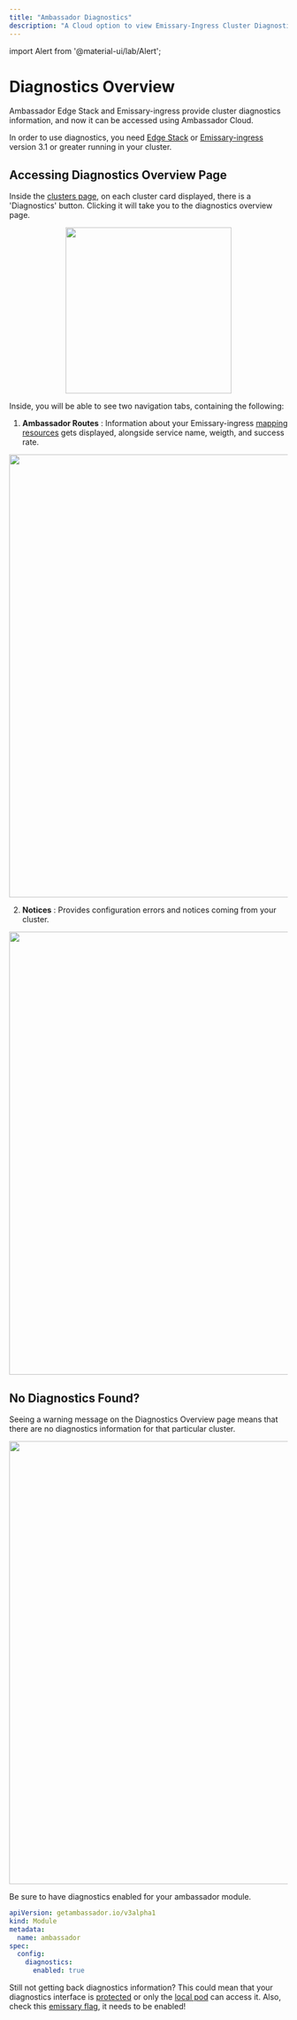 ```yaml
---
title: "Ambassador Diagnostics"
description: "A Cloud option to view Emissary-Ingress Cluster Diagnostics"
---
```


import Alert from '@material-ui/lab/Alert';

# Diagnostics Overview

Ambassador Edge Stack and Emissary-ingress provide cluster diagnostics information, and now it can be accessed using Ambassador Cloud.

<Alert severity="warning">
    In order to use diagnostics, you need <a href="https://www.getambassador.io/docs/edge-stack/latest/topics/install/migration-matrix/" target="_blank">Edge Stack</a> or <a href="https://www.getambassador.io/docs/emissary/latest/topics/install/migration-matrix/" target="_blank">Emissary-ingress</a> version 3.1 or greater running in your cluster.
</Alert>

## Accessing Diagnostics Overview Page

Inside the [clusters page](https://app.getambassador.io/cloud/clusters), on each cluster card displayed, there is a 'Diagnostics' button. Clicking it will take you to the diagnostics overview page.

  <p align="center">
    <img src="../../images/diag-button.png" width="300"/>
  </p>

Inside, you will be able to see two navigation tabs, containing the following:

1. **Ambassador Routes** : Information about your Emissary-ingress [mapping resources](https://www.getambassador.io/docs/emissary/latest/topics/using/intro-mappings/) gets displayed, alongside service name, weigth, and success rate.

  <p align="center">
    <img src="../../images/cluster-diag-routes-table.png" width="800"/>
  </p>

2. **Notices** : Provides configuration errors and notices coming from your cluster.

  <p align="center">
    <img src="../../images/cluster-diag-notices-table.png" width="800"/>
  </p>

## No Diagnostics Found?

Seeing a warning message on the Diagnostics Overview page means that there are no diagnostics information for that particular cluster.

  <p align="center">
    <img src="../../images/cluster-diag-warning-message.png" width="800"/>
  </p>

Be sure to have diagnostics enabled for your ambassador module.

```yaml
apiVersion: getambassador.io/v3alpha1
kind: Module
metadata:
  name: ambassador
spec:
  config:
    diagnostics:
      enabled: true
```

<Alert severity="info">
    Still not getting back diagnostics information? This could mean that your diagnostics interface is <a href="https://www.getambassador.io/docs/emissary/latest/howtos/protecting-diag-access/" target="_blank">protected</a> or only the <a href="https://www.getambassador.io/docs/emissary/latest/topics/running/ambassador/#observability" target="_blank">local pod</a> can access it. 
    Also, check this <a href="https://www.getambassador.io/docs/edge-stack/pre-release/topics/running/environment/#aes_report_diagnostics_to_cloud" target="_blank">emissary flag</a>, it needs to be enabled!
</Alert>
 
